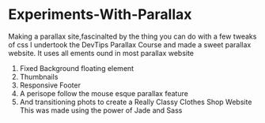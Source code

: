 # Experiments-With-Parallax
Making a parallax site,fascinalted by the thing you can do with a few tweaks of css
I undertook the DevTips Parallax Course and made a sweet parallax website.
It uses all ements ound in most parallax website
1) Fixed Background floating element
2) Thumbnails
3) Responsive Footer
4) A perisope follow the mouse esque parallax feature
4) And transitioning phots to create a Really Classy Clothes Shop Website
This was made using the power of Jade and Sass
